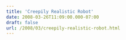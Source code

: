 ```yaml
---
title: 'Creepily Realistic Robot'
date: 2008-03-26T11:09:00.000-07:00
draft: false
url: /2008/03/creepily-realistic-robot.html
---
```


